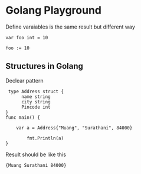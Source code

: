 # Golang Playground

Define varaiables is the same result but different way 

```golang
var foo int = 10

foo := 10
```

## Structures in Golang


Declear pattern

```golang
 type Address struct {
      name string 
      city string
      Pincode int
}
func main() {

    var a = Address{"Muang", "Surathani", 84000} 
    	
		fmt.Println(a)
}
```
Result should be like this
```
{Muang Surathani 84000}
```
